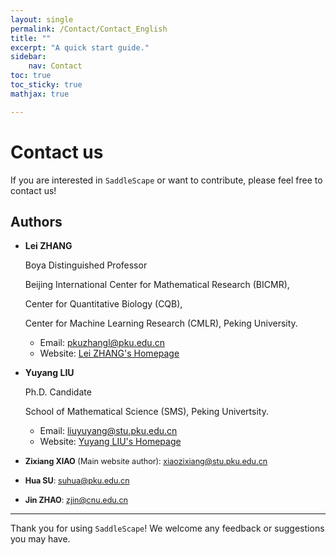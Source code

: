 ```yaml
---
layout: single
permalink: /Contact/Contact_English
title: ""
excerpt: "A quick start guide."
sidebar:
    nav: Contact
toc: true
toc_sticky: true
mathjax: true

---
```


# Contact us

If you are interested in `SaddleScape` or want to contribute, please feel free to contact us!

## Authors

- **Lei ZHANG**

  Boya Distinguished Professor

  Beijing International Center for Mathematical Research (BICMR),

  Center for Quantitative Biology (CQB),

  Center for Machine Learning Research (CMLR), Peking University.
  
  - Email: [pkuzhangl@pku.edu.cn](mailto:pkuzhangl@pku.edu.cn)  
  - Website: [Lei ZHANG's Homepage](http://faculty.bicmr.pku.edu.cn/~zhanglei/)

- **Yuyang LIU**
  
  Ph.D. Candidate
  
  School of Mathematical Science (SMS), Peking Univertsity.
  
  - Email: [liuyuyang@stu.pku.edu.cn](mailto:liuyuyang@stu.pku.edu.cn)  
  - Website: [Yuyang LIU's Homepage](https://liuonly1121.github.io/)
   
- <span style="font-size: 0.9em;">**Zixiang XIAO** (Main website author): [xiaozixiang@stu.pku.edu.cn](mailto:xiaozixiang@stu.pku.edu.cn)</span>  
- <span style="font-size: 0.9em;">**Hua SU**: [suhua@pku.edu.cn](mailto:suhua@pku.edu.cn)</span>  
- <span style="font-size: 0.9em;">**Jin ZHAO**: [zjin@cnu.edu.cn](mailto:zjin@cnu.edu.cn)</span>

<!--
---

## Acknowledgements

Special thanks to the following contributors:

Their contributions have been invaluable in the development of this package.

-->

---

Thank you for using `SaddleScape`! We welcome any feedback or suggestions you may have.
